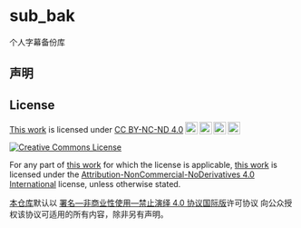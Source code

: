 # sub_bak
个人字幕备份库

## 声明

## License

<p xmlns:cc="http://creativecommons.org/ns#" ><a rel="cc:attributionURL" href="https://github.com/szwhy/sub_bak">This work</a> is licensed under <a href="http://creativecommons.org/licenses/by-nc-nd/4.0/?ref=chooser-v1" target="_blank" rel="license noopener noreferrer" style="display:inline-block;">CC BY-NC-ND 4.0<img style="height:22px!important;margin-left:3px;vertical-align:text-bottom;" src="https://mirrors.creativecommons.org/presskit/icons/cc.svg?ref=chooser-v1"><img style="height:22px!important;margin-left:3px;vertical-align:text-bottom;" src="https://mirrors.creativecommons.org/presskit/icons/by.svg?ref=chooser-v1"><img style="height:22px!important;margin-left:3px;vertical-align:text-bottom;" src="https://mirrors.creativecommons.org/presskit/icons/nc.svg?ref=chooser-v1"><img style="height:22px!important;margin-left:3px;vertical-align:text-bottom;" src="https://mirrors.creativecommons.org/presskit/icons/nd.svg?ref=chooser-v1"></a></p>

<a rel="license" href="http://creativecommons.org/licenses/by-nc-nd/4.0/"><img alt="Creative Commons License" style="border-width:0" src="https://i.creativecommons.org/l/by-nc-nd/4.0/88x31.png" /></a>

For any part of [this work](https://github.com/szwhy/sub_bak) for which the license is applicable, [this work](https://github.com/szwhy/sub_bak) is licensed under the [Attribution-NonCommercial-NoDerivatives 4.0 International](http://creativecommons.org/licenses/by-nc-nd/4.0/) license, unless otherwise stated.

[本仓库](https://github.com/szwhy/sub_bak)默认以 [署名—非商业性使用—禁止演绎 4.0 协议国际版](https://creativecommons.org/licenses/by-nc-nd/4.0/deed.zh)许可协议 向公众授权该协议可适用的所有内容，除非另有声明。
